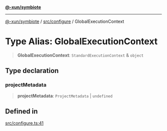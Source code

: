 [**@-xun/symbiote**](../../../README.md)

***

[@-xun/symbiote](../../../README.md) / [src/configure](../README.md) / GlobalExecutionContext

# Type Alias: GlobalExecutionContext

> **GlobalExecutionContext**: `StandardExecutionContext` & `object`

## Type declaration

### projectMetadata

> **projectMetadata**: `ProjectMetadata` \| `undefined`

## Defined in

[src/configure.ts:41](https://github.com/Xunnamius/symbiote/blob/c062d7c5dc980668c9246eeeaf1aa96da42e4471/src/configure.ts#L41)
